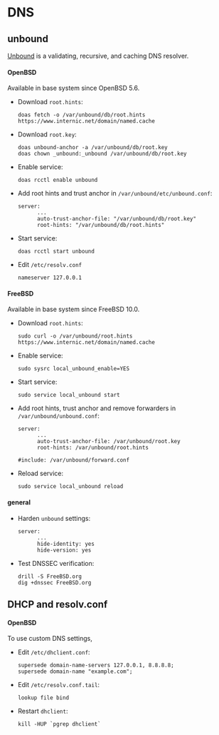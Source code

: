 # DNS

## unbound
[Unbound](https://www.unbound.net/) is a validating, recursive, and caching DNS resolver.

#### OpenBSD
Available in base system since OpenBSD 5.6.  

* Download `root.hints`:  
  ```
  doas fetch -o /var/unbound/db/root.hints https://www.internic.net/domain/named.cache
  ```

* Download `root.key`:  
  ```
  doas unbound-anchor -a /var/unbound/db/root.key
  doas chown _unbound:_unbound /var/unbound/db/root.key
  ```
  
* Enable service:  
  ```
  doas rcctl enable unbound
  ```

* Add root hints and trust anchor in `/var/unbound/etc/unbound.conf`:  
  ```
  server:
        ...
        auto-trust-anchor-file: "/var/unbound/db/root.key"
        root-hints: "/var/unbound/db/root.hints"
  
  ```
  
* Start service:   
  ```
  doas rcctl start unbound
  ```

* Edit `/etc/resolv.conf`
  ```
  nameserver 127.0.0.1
  ```

#### FreeBSD
Available in base system since FreeBSD 10.0.  

* Download `root.hints`:  
  ```
  sudo curl -o /var/unbound/root.hints https://www.internic.net/domain/named.cache
  ```
  
* Enable service:  
  ```
  sudo sysrc local_unbound_enable=YES
  ```

* Start service:   
  ```
  sudo service local_unbound start
  ```

* Add root hints, trust anchor and remove forwarders in `/var/unbound/unbound.conf`:  
  ```
  server:
        ...
        auto-trust-anchor-file: /var/unbound/root.key
        root-hints: /var/unbound/root.hints
  
  #include: /var/unbound/forward.conf
  ```

* Reload service:   
  ```
  sudo service local_unbound reload
  ```

#### general

* Harden `unbound` settings:  
  ```
  server:
        ...
        hide-identity: yes
        hide-version: yes         
  ```

* Test DNSSEC verification:  
  ```
  drill -S FreeBSD.org
  dig +dnssec FreeBSD.org
  ```

## DHCP and resolv.conf
#### OpenBSD
To use custom DNS settings, 

* Edit `/etc/dhclient.conf`:  
  ```
  supersede domain-name-servers 127.0.0.1, 8.8.8.8;
  supersede domain-name "example.com";
  ```

* Edit `/etc/resolv.conf.tail`:  
  ```
  lookup file bind
  ```

* Restart `dhclient`:
  ```
  kill -HUP `pgrep dhclient`
  ```
